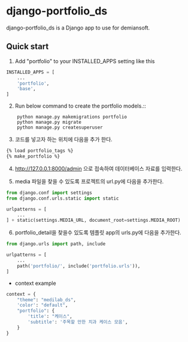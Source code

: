 django-portfolio_ds
==========

django-portfolio_ds is a Django app to use for demiansoft. 

Quick start
------------

1. Add "portfolio" to your INSTALLED_APPS setting like this
```python
INSTALLED_APPS = [
    ...
    'portfolio',
    'base',
]
```

2. Run below command to create the portfolio models.::
```commandline
    python manage.py makemigrations portfolio
    python manage.py migrate
    python manage.py createsuperuser
```

3. 코드를 넣고자 하는 위치에 다음을 추가 한다.
```html
{% load portfolio_tags %}
{% make_portfolio %}
```

4. http://127.0.0.1:8000/admin 으로 접속하여 데이터베이스 자료를 입력한다.

5. media 파일을 찾을 수 있도록 프로젝트의 url.py에 다음을 추가한다.
```python
from django.conf import settings
from django.conf.urls.static import static

urlpatterns = [
    ...
] + static(settings.MEDIA_URL, document_root=settings.MEDIA_ROOT)
```

6. portfolio_detail을 찾을수 있도록 템플릿 app의 urls.py에 다음을 추가한다.
```python
from django.urls import path, include

urlpatterns = [
    ...
    path('portfolio/', include('portfolio.urls')),
]
```

* context example
```python
context = {
    "theme": "medilab_ds",
    'color': "default",
    "portfolio": {
        'title': "케이스",
        'subtitle': '주목할 만한 치과 케이스 모음',
    }
}
```

